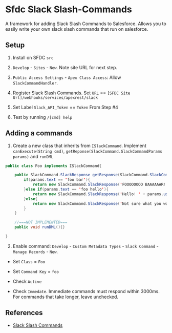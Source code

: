 # Sfdc Slack Slash-Commands
A framework for adding Slack Slash Commands to Salesforce.  Allows you to easily write your own slack slash commands that run on salesforce.

## Setup

1. Install on SFDC `src`

2. `Develop` - `Sites` - `New`.  Note site URL for next step.

3. `Public Access Settings` - `Apex Class Access`: Allow `SlackCommandHandler`.

4. Register Slack Slash Commands.  Set `URL` == `[SFDC Site Url]/webhooks/services/apexrest/slack`

5. Set Label `Slack_API_Token` == `Token` From Step #4

6. Test by running `/[cmd] help`

## Adding a commands

1. Create a new class that inherits from `ISlackCommand`.  Implement `canExecute(String cmd)`, `getReponse(SlackCommand.SlackCommandParams params)` and `runDML`

``` java
public class Foo implements ISlackCommand{

    public SlackCommand.SlackResponse getResponse(SlackCommand.SlackCommandParams params){
        if(params.text == 'foo bar'){
            return new SlackCommand.SlackResponse('FOOOOOOOO BAAAAAAR!');
        }else if(params.text == 'foo hello'){
            return new SlackCommand.SlackResponse('Hello! ' + params.userName);
        }else{
            return new SlackCommand.SlackResponse('Not sure what you want... Try `/[cmd] foo bar` or `/[cmd] foo hello`');
        }
    }

    //===NOT IMPLEMENTED===
    public void runDML(){}

}
```

2. Enable command: `Develop` - `Custom Metadata Types` - `Slack Command` - `Manage Records` - `New`.

* Set `Class` = `Foo`

* Set `Command Key` = `foo`

* Check `Active`

* Check `Immedate`.  Immediate commands must respond within 3000ms.  For commands that take longer, leave unchecked.

## References

* [Slack Slash Commands](https://api.slack.com/slash-commands)